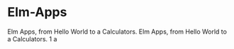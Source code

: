 # Elm-Apps
Elm Apps, from Hello World to a Calculators.
Elm Apps, from Hello World to a Calculators.
1
a
